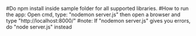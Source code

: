 #Do npm install inside sample folder for all supported libraries.
#How to run the app:
Open cmd, type: "nodemon server.js" then open a browser and type "http://localhost:8000/"
#note:
If "nodemon server.js" gives you errors, do "node server.js" instead
